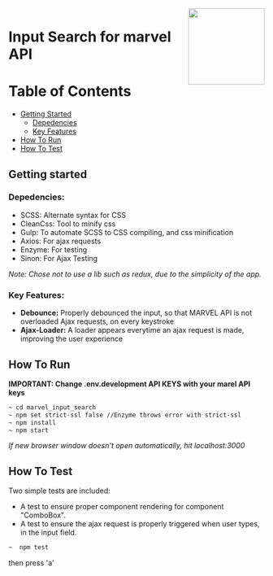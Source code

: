 <img src="https://www.google.gr/url?sa=i&source=images&cd=&cad=rja&uact=8&ved=2ahUKEwis79zc6pfeAhWH26QKHXTvCLEQjRx6BAgBEAU&url=http%3A%2F%2Fwww.sachsforum.com%2F6mtdh-seeds.html&psig=AOvVaw3JF93UnO-38b5Iljn2ioa6&ust=1540221599855337" width="150" align="right">

# Input Search for marvel API

Table of Contents
=================

* [Getting Started](#getting-started)
  * [Depedencies](#depedencies)
  * [Key Features](#key-features)
* [How To Run](#how-to-run)  
* [How To Test](#how-to-test)  

## Getting started


### Depedencies:
  - SCSS: Alternate syntax for CSS
  - CleanCss: Tool to minify css
  - Gulp: To automate SCSS to CSS compiling, and css minification
  - Axios: For ajax requests
  - Enzyme: For testing
  - Sinon: For Ajax Testing
  
  *Note: Chose not to use a lib such as redux, due to the simplicity of the app.*
  
### Key Features:

  - **Debounce:** Properly debounced the input, so that MARVEL API is not overloaded Ajax requests, on every keystroke
  - **Ajax-Loader:** A loader appears everytime an ajax request is made, improving the user experience
  

## How To Run

**IMPORTANT: Change .env.development API KEYS with your marel API keys**

```bash
~ cd marvel_input_search
~ npm set strict-ssl false //Enzyme throws error with strict-ssl 
~ npm install
~ npm start
```

*If new browser window doesn't open automatically, hit localhost:3000*

## How To Test

Two simple tests are included:
  - A test to ensure proper component rendering for component "ComboBox".
  - A test to ensure the ajax request is properly triggered when user types, in the input field.
  
```bash
~  npm test
```
then press 'a'

